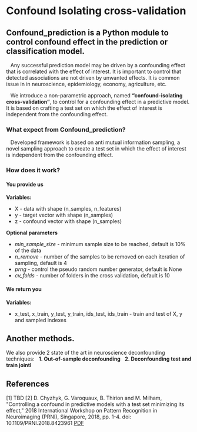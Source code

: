 # Confound Isolating cross-validation

## Confound_prediction is a Python module to control confound effect in the prediction or classification model.

&nbsp;&nbsp; Any successful prediction model may be driven by a confounding effect that is correlated with the effect of interest. It is important to control that detected associations are not driven by unwanted effects. It is common issue in in neuroscience, epidemiology, economy, agriculture, etc. 


&nbsp;&nbsp; We  introduce a non-parametric approach, named **“confound-isolating cross-validation”**, to control for a confounding effect in a predictive model. It is based on crafting a test set on which the effect of interest is independent from the confounding effect. 


### What expect from Confound_prediction?

&nbsp;&nbsp; Developed framework is based on anti mutual information sampling, a novel sampling approach to create a test set in which the effect of interest is independent from the confounding effect.

### How does it work?

#### You provide us

**Variables:**
&nbsp;
* X - data with shape (n_samples, n_features)
* y - target vector with shape (n_samples)
* z - confound vector with shape (n_samples)

**Optional parameters**
* *min_sample_size* - minimum sample size to be reached, default is 10% of the data
* *n_remove* - number of the samples to be removed on each iteration of sampling, default is 4
* *prng* - control the pseudo random number generator, default is None
* *cv_folds* - number of folders in the cross validation, default is 10

#### We return you 

**Variables:**
* x_test, x_train, y_test, y_train, ids_test, ids_train - train and test of X, y and sampled indexes

## Another methods.
We also provide 2 state of the art in neuroscience deconfounding techniques:
&nbsp; **1. Out-of-sample deconfounding**
&nbsp; **2. Deconfounding test and train jointl**



## References
[1] TBD
[2] D. Chyzhyk, G. Varoquaux, B. Thirion and M. Milham, "Controlling a confound in predictive models with a test set minimizing its effect," 2018 International Workshop on Pattern Recognition in Neuroimaging (PRNI), Singapore, 2018, pp. 1-4.
doi: 10.1109/PRNI.2018.8423961 [PDF](https://hal.archives-ouvertes.fr/hal-01831701/document)

